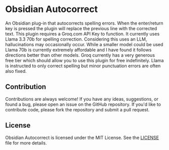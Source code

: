 # Obsidian Autocorrect

An Obsidian plug-in that autocorrects spelling errors. When the enter/return key is pressed the plugin will replace the previous line with the corrected text. This plugin requires a Groq.com API Key to function. It currently uses Llama 3.3 70b for spelling correction. Considering this uses an LLM, hallucinations may occasionally occur. While a smaller model could be used Llama 70b is currently extremely affordable and I have found it follows directions better than other models. Groq currently has a very generous free tier which should allow you to use this plugin for free indefinitely. Llama is instructed to only correct spelling but minor punctuation errors are often also fixed.

## Contribution

Contributions are always welcome! If you have any ideas, suggestions, or found a bug, please open an issue on the GitHub repository. If you'd like to contribute code, please fork the repository and submit a pull request.

## License

Obsidian Autocorrect is licensed under the MIT License. See the [LICENSE](LICENSE) file for more details.
